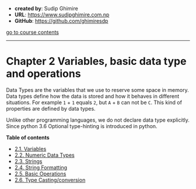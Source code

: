 - **created by**: Sudip Ghimire
- **URL**: https://www.sudipghimire.com.np
- **GitHub**: https://github.com/ghimiresdp

[go to course contents](https://github.com/ghimiresdp/python-level1/)
<hr>

# Chapter 2 Variables, basic data type and operations

Data Types are the variables that we use to reserve some space in memory. Data types define how the data is stored and how it behaves in different situations. For example `1` + `1` equals `2`, but `A` + `B` can not be `C`. This kind of properties are defined by data types.

Unlike other programming languages, we do not declare data type explicitly. Since python 3.6 Optional type-hinting is introduced in python.

**Table of contents**

- [2.1. Variables](Chapter%202.1%20Variables.md)
- [2.2. Numeric Data Types](Chapter%202.2%20Numeric%20Data%20Types.md)
- [2.3. Strings](Chapter%202.3%20Strings.md)
- [2.4. String Formatting](Chapter%202.4%20string%20formatting.md)
- [2.5. Basic Operations](Chapter%202.5%20Operations.md)
- [2.6. Type Casting/conversion](Chapter%202.6%20Typecasting.md)

